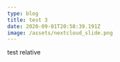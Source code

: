 ```yaml
---
type: blog
title: test 3
date: 2020-09-01T20:58:39.191Z
image: /assets/nextcloud_slide.png
---
```

test relative
